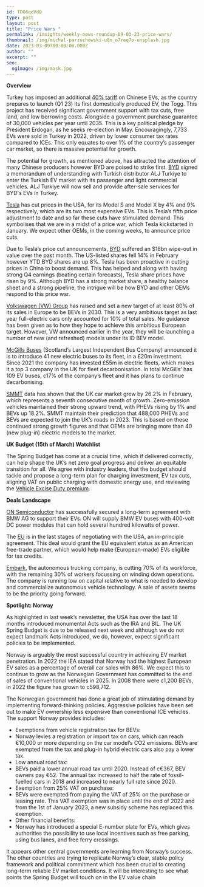```yaml
---
id: TDG6qeVdQ
type: post
layout: post
title: "Price Wars "
permalink: /insights/weekly-news-roundup-09-03-23-price-wars/
thumbnail: /img/michal-parzuchowski-u8n_o7req7o-unsplash.jpg
date: 2023-03-09T00:00:00.000Z
author: ""
excerpt: ""
seo:
  ogimage: /img/mask.jpg
---
```

**Overview**

Turkey has imposed an additional [40% tariff](https://www.bloomberg.com/news/articles/2023-03-03/turkey-hikes-tax-on-china-electric-vehicles-in-boost-to-togg-car-project?sref=uFYGeRuc) on Chinese EVs, as the country prepares to launch (Q1 23) its first domestically produced EV, the Togg. This project has received significant government support with tax cuts, free land, and low borrowing costs. Alongside a government purchase guarantee of 30,000 vehicles per year until 2035. This is a key political pledge by President Erdogan, as he seeks re-election in May. Encouragingly, 7,733 EVs were sold in Turkey in 2022, driven by lower consumer tax rates compared to ICEs. This only equates to over 1% of the country’s passenger car market, so there is massive potential for growth. 

The potential for growth, as mentioned above, has attracted the attention of many Chinese producers however BYD are poised to strike first. [BYD](https://www.litsuit.com/haber/14126513/chinas-auto-giant-surpassing-tesla-in-2022-enters-the-turkish-market) signed a memorandum of understanding with Turkish distributor ALJ Turkiye to enter the Turkish EV market with its passenger and light commercial vehicles. ALJ Turkiye will now sell and provide after-sale services for BYD's EVs in Turkey. 

[Tesla](https://www.reuters.com/business/autos-transportation/tesla-cuts-prices-model-y-model-x-variants-us-website-2023-03-06/) has cut prices in the USA, for its Model S and Model X by 4% and 9% respectively, which are its two most expensive EVs. This is Tesla’s fifth price adjustment to date and so far these cuts have stimulated demand. This symbolises that we are in a midst of a price war, which Tesla kickstarted in January. We expect other OEMs, in the coming weeks, to announce price cuts.  

Due to Tesla’s price cut announcements, [BYD](https://markets.businessinsider.com/news/stocks/warren-buffett-byd-stock-erase-billions-china-tesla-price-war-2023-3) suffered an $18bn wipe-out in value over the past month. The US-listed shares fell 14% in February however YTD BYD shares are up 8%. Tesla has been proactive in cutting prices in China to boost demand. This has helped and along with having strong Q4 earnings (beating certain forecasts), Tesla share prices have risen by 9%. Although BYD has a strong market share, a healthy balance sheet and a strong pipeline, the intrigue will be how BYD and other OEMs respond to this price war.    

[Volkswagen (VW) Group](https://europe.autonews.com/automakers/vw-brand-targets-ev-sales-80-percent-2030) has raised and set a new target of at least 80% of its sales in Europe to be BEVs in 2030. This is a very ambitious target as last year full-electric cars only accounted for 10% of total sales. No guidance has been given as to how they hope to achieve this ambitious European target. However, VW announced earlier in the year, they will be launching a number of new (and refreshed) models under its ID BEV model. 

[McGills Buses](https://scottishbusinessnews.net/new-20million-investment-in-mcgills-buses-electric-fleet/) (Scotland’s Largest Independent Bus Company) announced it is to introduce 41 new electric buses to its fleet, in a £20m investment. Since 2021 the company has invested £55m in electric fleets, which makes it a top 3 company in the UK for fleet decarbonisation. In total McGills’ has 109 EV buses, c17% of the company’s fleet and it has plans to continue decarbonising.

[SMMT](https://www.smmt.co.uk/2023/03/uk-new-car-market-posts-seventh-straight-month-of-growth/) data has shown that the UK car market grew by 26.2% in February, which represents a seventh consecutive month of growth. Zero-emission vehicles maintained their strong upward trend, with PHEVs rising by 1% and BEVs up 18.2%. SMMT maintain their prediction that 488,000 PHEVs and BEVs are expected to join the UK’s roads in 2023. This is based on these continued strong growth figures and that OEMs are bringing more than 40 (new plug-in) electric models to the market.

**UK Budget (15th of March) Watchlist** 

The Spring Budget has come at a crucial time, which if delivered correctly, can help shape the UK’s net zero goal progress and deliver an equitable transition for all. We agree with industry leaders, that the budget should tackle and propose a long-term plan for charging investment, EV tax cuts, aligning VAT on public charging with domestic energy use, and reviewing the [Vehicle Excise Duty premium](https://www.cityam.com/car-makers-call-for-ev-tax-cuts-in-march-budget-to-help-drive-green-transition/). 

**Deals Landscape**

[ON Semiconductor](https://www.morningstar.com/news/marketwatch/20230306933/on-semiconductor-signs-long-term-ev-supply-deal-with-bmw) has successfully secured a long-term agreement with BMW AG to support their EVs. ON will supply BMW EV buses with 400-volt DC power modules that can hold several hundred kilowatts of power.

The [EU](https://www.japantimes.co.jp/news/2023/03/04/business/us-ira-eu-trade-agreement/) is in the last stages of negotiating with the USA, an in-principle agreement. This deal would grant the EU equivalent status as an American free-trade partner, which would help make (European-made) EVs eligible for tax credits. 

[Embark](https://techcrunch.com/2023/03/03/embark-trucks-lays-off-workers-explores-liquidation-of-self-driving-truck-assets/), the autonomous trucking company, is cutting 70% of its workforce, with the remaining 30% of workers focussing on winding down operations. The company is running low on capital relative to what is needed to develop and commercialize autonomous vehicle technology. A sale of assets seems to be the priority going forward. 

**Spotlight: Norway** 

As highlighted in last week’s newsletter, the USA has over the last 18 months introduced monumental Acts such as the IRA and BIL. The UK Spring Budget is due to be released next week and although we do not expect landmark Acts introduced, we do, however, expect significant policies to be implemented.

Norway is arguably the most successful country in achieving EV market penetration. In 2022 the IEA stated that Norway had the highest European EV sales as a percentage of overall car sales with 86%. We expect this to continue to grow as the Norwegian Government has committed to the end of sales of conventional vehicles in 2025. In 2008 there were c1,200 BEVs, in 2022 the figure has grown to c598,712. 

The Norwegian government has done a great job of stimulating demand by implementing forward-thinking policies. Aggressive policies have been set out to make EV ownership less expensive than conventional ICE vehicles. The support Norway provides includes:

* Exemptions from vehicle registration tax for BEVs: 
* Norway levies a registration or import tax on cars, which can reach €10,000 or more depending on the car model’s CO2 emissions. BEVs are exempted from the tax and plug-in hybrid electric cars also pay a lower tax.
* Low annual road tax: 
* BEVs paid a lower annual road tax until 2020. Instead of c€367, BEV owners pay €52. The annual tax increased to half the rate of fossil-fuelled cars in 2018 and increased to nearly full rate since 2020. 
* Exemption from 25% VAT on purchase: 
* BEVs were exempted from paying the VAT of 25% on the purchase or leasing rate. This VAT exemption was in place until the end of 2022 and from the 1st of January 2023, a new subsidy scheme has replaced this exemption.
* Other financial benefits:
* Norway has introduced a special E-number plate for EVs, which gives authorities the possibility to use local incentives such as free parking, using bus lanes, and free ferry crossings. 

It appears other central governments are learning from Norway’s success. The other countries are trying to replicate Norway’s clear, stable policy framework and political commitment which has been crucial to creating long-term reliable EV market conditions. It will be interesting to see what points the Spring Budget will touch on in the EV value chain